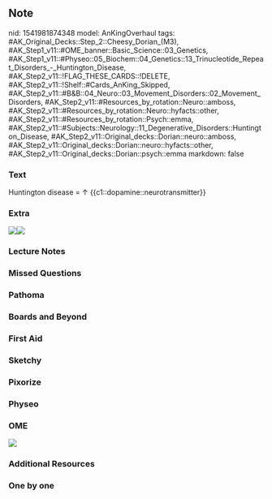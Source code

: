## Note
nid: 1541981874348
model: AnKingOverhaul
tags: #AK_Original_Decks::Step_2::Cheesy_Dorian_(M3), #AK_Step1_v11::#OME_banner::Basic_Science::03_Genetics, #AK_Step1_v11::#Physeo::05_Biochem::04_Genetics::13_Trinucleotide_Repeat_Disorders_-_Huntington_Disease, #AK_Step2_v11::!FLAG_THESE_CARDS::!DELETE, #AK_Step2_v11::!Shelf::#Cards_AnKing_Skipped, #AK_Step2_v11::#B&B::04_Neuro::03_Movement_Disorders::02_Movement_Disorders, #AK_Step2_v11::#Resources_by_rotation::Neuro::amboss, #AK_Step2_v11::#Resources_by_rotation::Neuro::hyfacts::other, #AK_Step2_v11::#Resources_by_rotation::Psych::emma, #AK_Step2_v11::#Subjects::Neurology::11_Degenerative_Disorders::Huntington_Disease, #AK_Step2_v11::Original_decks::Dorian::neuro::amboss, #AK_Step2_v11::Original_decks::Dorian::neuro::hyfacts::other, #AK_Step2_v11::Original_decks::Dorian::psych::emma
markdown: false

### Text
Huntington disease = ↑ {{c1::dopamine::neurotransmitter}}

### Extra
<img src="paste-185448097906944.jpg" class="resizer"><img src=
"paste-9321234378522625.jpg" class="resizer">

### Lecture Notes


### Missed Questions


### Pathoma


### Boards and Beyond


### First Aid


### Sketchy


### Pixorize


### Physeo


### OME
<div class="ome-widget">
  <a href="https://onlinemeded.org/spa/genetics?ref=anki"><img src=
  "_OME_AnkiFlashcards_Topic_5.png"></a>
</div>

### Additional Resources


### One by one

